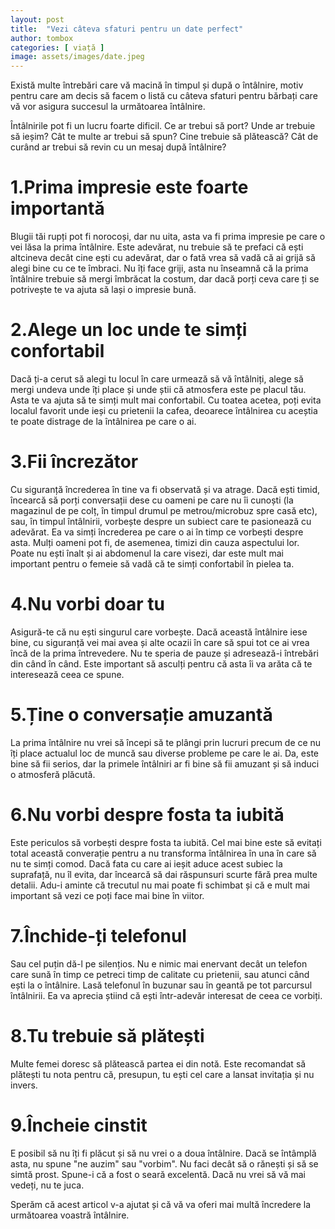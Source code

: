 ```yaml
---
layout: post
title:  "Vezi câteva sfaturi pentru un date perfect"
author: tombox
categories: [ viață ]
image: assets/images/date.jpeg
---
```


Există multe întrebări care vă macină în timpul și după o întâlnire, motiv pentru care am decis să facem o listă cu câteva sfaturi pentru bărbați care vă vor asigura succesul la următoarea întâlnire.

Întâlnirile pot fi un lucru foarte dificil. Ce ar trebui să port? Unde ar trebuie să ieșim? Cât te multe ar trebui să spun? Cine trebuie să plătească? Cât de curând ar trebui să revin cu un mesaj după întâlnire?

# 1.Prima impresie este foarte importantă

Blugii tăi rupți pot fi norocoși, dar nu uita, asta va fi prima impresie pe care o vei lăsa la prima întâlnire. Este adevărat, nu trebuie să te prefaci că ești altcineva decât cine ești cu adevărat, dar o fată vrea să vadă că ai grijă să alegi bine cu ce te îmbraci. Nu îți face griji, asta nu înseamnă că la prima întâlnire trebuie să mergi îmbrăcat la costum, dar dacă porți ceva care ți se potrivește te va ajuta să lași o impresie bună.

# 2.Alege un loc unde te simți confortabil

Dacă ți-a cerut să alegi tu locul în care urmează să vă întâlniți, alege să mergi undeva unde îți place și unde știi că atmosfera este pe placul tău. Asta te va ajuta să te simți mult mai confortabil. Cu toatea acetea, poți evita localul favorit unde ieși cu prietenii la cafea, deoarece întâlnirea cu aceștia te poate distrage de la întâlnirea pe care o ai.

# 3.Fii încrezător

Cu siguranță încrederea în tine va fi observată și va atrage. Dacă ești timid, încearcă să porți conversații dese cu oameni pe care nu îi cunoști (la magazinul de pe colț, în timpul drumul pe metrou/microbuz spre casă etc), sau, în timpul întâlnirii, vorbește despre un subiect care te pasionează cu adevărat. Ea va simți încrederea pe care o ai în timp ce vorbești despre asta. Mulți oameni pot fi, de asemenea, timizi din cauza aspectului lor. Poate nu ești înalt și ai abdomenul la care visezi, dar este mult mai important pentru o femeie să vadă că te simți confortabil în pielea ta.

# 4.Nu vorbi doar tu

Asigură-te că nu ești singurul care vorbește. Dacă această întâlnire iese bine, cu siguranță vei mai avea și alte ocazii în care să spui tot ce ai vrea
încă de la prima întrevedere. Nu te speria de pauze și adresează-i întrebări din când în când. Este important să asculți pentru că asta îi va arăta că te interesează ceea ce spune.

# 5.Ține o conversație amuzantă

La prima întâlnire nu vrei să începi să te plângi prin lucruri precum de ce nu îți place actualul loc de muncă sau diverse probleme pe care le ai. Da, este bine să fii serios, dar la primele întâlniri ar fi bine să fii amuzant și să induci o atmosferă plăcută.

# 6.Nu vorbi despre fosta ta iubită

Este periculos să vorbești despre fosta ta iubită. Cel mai bine este să evitați total această converație pentru a nu transforma întâlnirea în una în care să nu te simți comod. Dacă fata cu care ai ieșit aduce acest subiec la suprafață, nu îl evita, dar încearcă să dai răspunsuri scurte fără prea multe detalii. Adu-i aminte că trecutul nu mai poate fi schimbat și că e mult mai important să vezi ce poți face mai bine în viitor.

# 7.Închide-ți telefonul

Sau cel puțin dă-l pe silențios. Nu e nimic mai enervant decât un telefon care sună în timp ce petreci timp de calitate cu prietenii, sau atunci când ești la o întâlnire. Lasă telefonul în buzunar sau în geantă pe tot parcursul întâlnirii. Ea va aprecia știind că ești într-adevăr interesat de ceea ce vorbiți.

# 8.Tu trebuie să plătești

Multe femei doresc să plătească partea ei din notă. Este recomandat să plătești tu nota pentru că, presupun, tu ești cel care a lansat invitația și nu invers.

# 9.Încheie cinstit

E posibil să nu îți fi plăcut și să nu vrei o a doua întâlnire. Dacă se întâmplă asta, nu spune "ne auzim" sau "vorbim". Nu faci decât să o rănești și să se simtă prost. Spune-i că a fost o seară excelentă. Dacă nu vrei să vă mai vedeți, nu te juca.

Sperăm că acest articol v-a ajutat și că vă va oferi mai multă încredere la următoarea voastră întâlnire.
